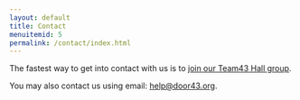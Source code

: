 ```yaml
---
layout: default
title: Contact
menuitemid: 5
permalink: /contact/index.html
---
```


The fastest way to get into contact with us is to [join our Team43 Hall group](http://ufw.io/team43 "http://ufw.io/team43").

You may also contact us using email: [help@door43.org](mailto:help@door43.org).
